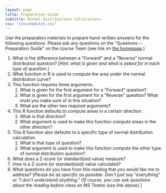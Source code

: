 ```yaml
---
layout: page
title: Preparation Guide
subtitle: Normal Distributions Calculations
css: "/css/modules.css"
---
```


<div class="alert alert-warning">
Use the preparation materials to prepare hand-written answers for the following questions. Please ask any questions on the "Questions -- Preparation Guide" on the course Team (see link on <a href="../../">the homepage</a>.)
</div>

1. What is the difference between a "Forward" and a "Reverse" normal distribution question? [*Hint: what is given and what is asked for in each type of question.*]
1. What function in R is used to compute the area under the normal distribution curve?
1. This function requires three arguments.
    1. What is given for the first argument for a "Forward" question?
    1. What is given for the first argument for a "Reverse" question? What must you make sure of in this situation? 
    1. What are the other two required arguments?
1. This R function defaults to compute areas in a certain direction.
    1. What is that direction?
    1. What argument is used to make this function compute areas in the other direction?
1. This R function also defaults to a specific type of normal distribution calculation.
    1. What is that type of question?
    1. What argument is used to make this function compute the other type of normal distribution question?
1. What does a Z-score (or standardized value) measure?
1. How is a Z-score (or standardized) value calculated?
1. What questions do you have from this reading that you would like me to address? [*Please be as specific as possible. Don't just say "everything" or "I don't understand anything." Of course, you can ask questions about the reading before class on MS Teams (see link above).*]

